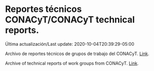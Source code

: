 # Reportes técnicos CONACyT/CONACyT technical reports.

Última actualización/Last update: 2020-10-04T20:39:29-05:00

Archivo de reportes técnicos de grupos de trabajo del CONACyT. [Link](https://coronavirus.conacyt.mx/productos/index.html).

Archive of technical reports of work groups from CONACyT. [Link](https://coronavirus.conacyt.mx/productos/index.html).
